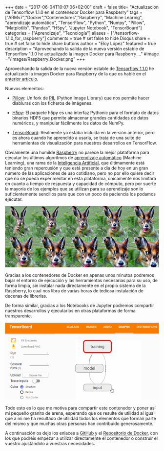 +++
date = "2017-06-04T10:07:06+02:00"
draft = false
title= "Actualización de Tensorflow 1.1.0 en el contenedor Docker para Raspberry"
tags = ["ARMv7","Docker","Contenedores","Raspberry", "Machine Learnig", "aprendizaje automático", "TensorFlow", "Python", "Numpy", "Pillow", "Matplotlib", "Pandas", "H5py", "Jupyter Notebook", "TensorBoard"]
categories = ["Aprendizaje", "Tecnología"]
aliases = ["/tensorflow-1.1.0_for_raspberry"]
comments = true	# set false to hide Disqus
share = true	# set false to hide share buttons
author = "Eloy López"
featured = true
description = "Aprovechando la salida de la nueva versión estable de Tensorflow 1.1.0 he actualizado la imagen Docker para Raspberry ..."
#image ="/images/Raspberry_Docker.png"
+++

Aprovechando la salida de la nueva versión estable de [Tensorflow 1.1.0](https://github.com/tensorflow/tensorflow/releases/tag/v1.1.0) he actualizado la imagen Docker para Raspberry de la que os hablé en el [anterior artículo](https://deft.work/tensorflow_for_raspberry).

Nuevos elementos:

* [Pillow](https://python-pillow.org/): Un fork de [PIL](https://en.wikipedia.org/wiki/Python_Imaging_Library) (Python Image Library) que nos permite hacer diabluras con los ficheros de imágenes.

* [H5py](http://www.h5py.org/): El paquete h5py es una interfaz Pythonic para el formato de datos binarios HDF5 que permite almacenar grandes cantidades de datos numéricos, y manipular fácilmente los datos de NumPy.

* [TensorBoard](https://www.tensorflow.org/get_started/summaries_and_tensorboard): Realmente ya estaba incluida en la versión anterior, pero es ahora cuando he aprendido a usarla, se trata de una suite de herramientas de visualización para nuestros desarrollos en TensorFlow.

Obviamente una humilde [Raspberry](https://www.raspberrypi.org/) no parece la mejor plataforma para ejecutar los últimos algoritmos de [aprendizaje automático](https://es.wikipedia.org/wiki/Aprendizaje_autom%C3%A1tico) (Machine Learning), una rama de la [Inteligencia Artificial](https://es.wikipedia.org/wiki/Inteligencia_artificial), que últimamente está teniendo gran repercusión y que está presente a dia de hoy en un gran número de las aplicaciones de uso cotidiano, pero no por ello quiere decir que no se pueda experimentar en esta plataforma, únicamente nos limitará en cuanto a tiempo de respuesta y capacidad de cómputo, pero por suerte la mayoría de los ejemplos que se utilizan para su aprendizaje son lo suficientemente sencillos para que con un poco de paciencia los podamos ejecutar.

![Hare Deep Dream](images/DeepDreamLiebre.jpg)

Gracias a los contenedores de Docker en apenas unos minutos podremos bajar el entorno de ejecución y las herramientas necesarias para su uso, de forma limpia, sin instalar nada directamente en el propio sistema de la Raspberry, lo cual nos libra de varias horas de tediosa instalación de decenas de librerías.

De forma similar, gracias a los Notebooks de Jupyter podremos compartir nuestros desarrollos y ejecutarlos en otras plataformas de forma transparente.

[![TensorBoard Example in Raspberry](./images/RPI-TensorBoard.PNG)](https://goo.gl/photos/CWHuarBu5p1F5asV8)

Todo esto es lo que me motiva para compartir este contenedor y poner así mi pequeño granito de arena, esperando que os resulte de utilidad al igual que a mi me ha resultado de utilidad todos los elementos que forman parte del mismo y que muchas otras personas han contribuido generosamente.

A continuación os dejo los enlaces a [GitHub](https://github.com/DeftWork/rpi-tensorflow) y el [Repositorio de Docker](https://hub.docker.com/r/elswork/rpi-tensorflow/), con los que podréis empezar a utilizar directamente el contenedor o construir el vuestro ajustándolo a vuestras necesidades.
